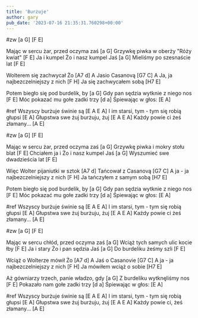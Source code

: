```yaml
---
title: 'Burżuje'
author: gary
pub_date: '2023-07-16 21:35:31.760298+00:00'
---
```


#zw
[a G]
[F E]

Mając w sercu żar, przed oczyma zaś [a G]
Grzywkę piwka w oberży "Róży kwiat" [F E]
Ja i kumpel Żo i nasz kumpel Jaś [a G]
Mieliśmy po szesnaście lat [F E]

Wolterem się zachwycał Żo [A7 d]
A Jasio Casanovą [G7 C]
A Ja, ja najbezczelniejszy z nich [F H]
Ja się zachwycałem sobą [H7 E]

Potem biegło się pod burdelik, by [a G]
Gdy pan sędzia wytknie z niego nos [F E]
Móc pokazać mu gołe zadki trzy [d a]
Śpiewając w głos: [E A]

#ref
Wszyscy burżuje świnie są [E A E A]
I im starsi, tym - tym się robią głupsi [E A]
Głupstwa swe żuj burżuju, żuj [E A E A]
Każdy powie ci żeś złamany... [A E]

#zw
[a G]
[F E]

Mając w sercu żar, przed oczyma zaś [a G]
Grzywkę piwka i mokry stołu blat [F E]
Chciałem ja i Żo i nasz kumpel Jaś [a G]
Wyszumieć swe dwadzieścia lat [F E]

Więc Wolter pijaniutki w sztok [A7 d]
Tańcował z Casanovą [G7 C]
A ja - ja najbezczelniejszy z nich [F H]
Ja tańczyłem z samym sobą [H7 E]

Potem biegło się pod burdelik, by [a G]
Gdy pan sędzia wytknie z niego nos [F E]
Móc pokazać mu gołe zadki trzy [d a]
Śpiewając w głos: [E A]

#ref
Wszyscy burżuje świnie są [E A E A]
I im starsi, tym - tym się robią głupsi [E A]
Głupstwa swe żuj burżuju, żuj [E A E A]
Każdy powie ci żeś złamany... [A E]

#zw
[a G]
[F E]

Mając w sercu chłód, przed oczyma zaś [a G]
Wciąż tych samych ulic kocie łby [F E]
Ja i stary Żo i pan sędzia Jaś [a G]
Do burdeliku żeśmy szli [F E]

Wciąż o Wolterze mówił Żo [A7 d]
A Jaś o Casanovie [G7 C]
A ja - ja najbezczelniejszy z nich [F H]
Ja mówiłem wciąż o sobie [H7 E]

Aż gówniarzy trzech, panie władzo, gdy [a G]
Z burdeliku wytknęliśmy nos [F E]
Pokazało nam gołe zadki trzy [d a]
Śpiewając w głos: [E A]

#ref
Wszyscy burżuje świnie są [E A E A]
I im starsi, tym - tym się robią głupsi [E A]
Głupstwa swe żuj burżuju, żuj [E A E A]
Każdy powie ci, żeś złamany... [A E]
